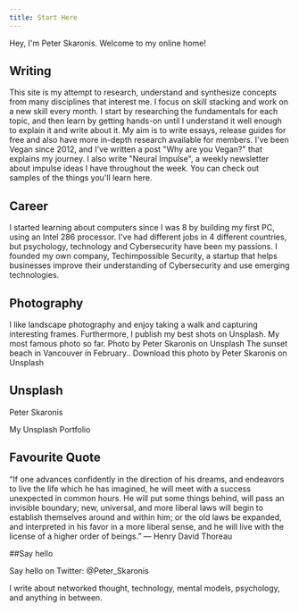 ```yaml
---
title: Start Here
---
```


Hey, I'm Peter Skaronis. Welcome to my online home!

## Writing
This site is my attempt to research, understand and synthesize concepts from many disciplines that interest me.
I focus on skill stacking and work on a new skill every month.
I start by researching the fundamentals for each topic, and then learn by getting hands-on until I understand it well enough to explain it and write about it.
My aim is to write essays, release guides for free and also have more in-depth research available for members.
I've been Vegan since 2012, and I've written a post "Why are you Vegan?" that explains my journey.
I also write "Neural Impulse",  a weekly newsletter about impulse ideas I have throughout the week. You can check out samples of the things you'll learn here.

## Career
I started learning about computers since I was 8 by building my first PC, using an Intel 286 processor. I've had different jobs in 4 different countries, but psychology, technology and Cybersecurity have been my passions.
I founded my own company, Techimpossible Security, a startup that helps businesses improve their understanding of Cybersecurity and use emerging technologies.

## Photography
I like landscape photography and enjoy taking a walk and capturing interesting frames. Furthermore, I publish my best shots on Unsplash.
My most famous photo so far.
Photo by Peter Skaronis on Unsplash
The sunset beach in Vancouver in February.. Download this photo by Peter Skaronis on Unsplash

## Unsplash
Peter Skaronis

My Unsplash Portfolio

## Favourite Quote
“If one advances confidently in the direction of his dreams, and endeavors to live the life which he has imagined, he will meet with a success unexpected in common hours. He will put some things behind, will pass an invisible boundary; new, universal, and more liberal laws will begin to establish themselves around and within him; or the old laws be expanded, and interpreted in his favor in a more liberal sense, and he will live with the license of a higher order of beings.”  ― Henry David Thoreau

##Say hello

Say hello on Twitter: @Peter_Skaronis

I write about networked thought, technology, mental models, psychology, and anything in between.
